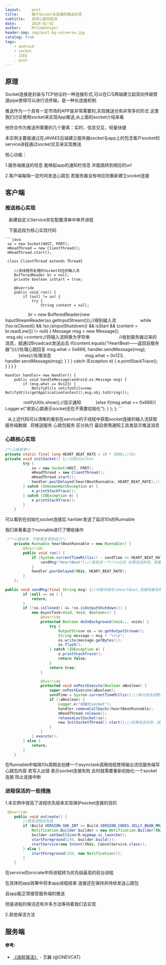 ```yaml
---
layout:     post
title:      基于Socket长连接的推送实现
subtitle:   支持心跳包检测
date:       2018-02-02
author:     MrCodeSniper
header-img: img/post-bg-universe.jpg
catalog: true
tags:
    - android
    - socket
    - J2EE
    - push
---
```

## 原理

Socket连接是封装与TCP协议的一种连接形式,可以在C/S两端建立起双向传输管道pipe使得可以进行流传输，是一种长连接机制

推送作为一个具有一定市场的APP是非常需要的,实现推送也有非常多的形式 这里我们讨论使用socket来实现App推送,从上面的socket介绍来看

他符合作为推送所需要的几个要素：实时，信息交互，轻量快捷

本实例主要是通过在JAVAEE后端建立服务器socket与app上的包含客户socket的service进程通过socket交互来实现推送

核心功能：

1.服务端推送的信息 能唤起app的通知栏信息 并能跳转到相应的url

2.客户端每隔一定时间发送心跳包 若服务器没有响应则重新建立socket连接

## 客户端

### 推送核心实现

    新建自定义Service并在配置清单中单开进程
    
    下面这段为核心实现代码
    
    ```java
     so = new Socket(HOST, PORT);
     mReadThread = new ClientThread();
     mReadThread.start();
     
     class ClientThread extends Thread{

        //该线程所处理的Socket对应的输入流
        BufferedReader br = null;
        private boolean isStart = true;

        @Override
        public void run() {
            if (null != so) {
                try {
                    String content = null;
                    br = new BufferedReader(new InputStreamReader(so.getInputStream()));//得到输入流
                    while (!so.isClosed() && !so.isInputShutdown()
                            && isStart && (content = br.readLine()) != null) {
                        Message msg = new Message();
                        msg.obj =content;//将输入流转换为字符串
                        //收到服务器过来的消息，就通过Broadcast发送出去
                        if(content.equals("HeartBeat——返回自服务器")){//处理心跳回复
                            msg.what = 0x666;
                            handler.sendMessage(msg);
                        }else{//处理消息
                            msg.what = 0x123;
                            handler.sendMessage(msg);
                        }
                    }
                } catch (Exception e) {
                    e.printStackTrace();
                }
            }
        }
    }
    
    Handler handler= new Handler() {
        public void handleMessage(android.os.Message msg) {
            if (msg.what == 0x123) {
                NotifyUtils notifyUtils=new NotifyUtils(getApplicationContext(),msg.obj.toString());
                notifyUtils.show();//显示通知
            }else if(msg.what == 0x666){
                Logger.e("收到心跳表示socket还在不需要初始化");
            }
        };
    };
    ```
    
   从上述代码可以清晰的看到在service的子线程中获取socket连接的输入流获取服务端数据
   将推送服务 心跳包服务 区分执行 最后使用通知工具类显示推送消息


### 心跳核心实现

```java
/**心跳频率*/
private static final long HEART_BEAT_RATE = 10 * 1000;//10s
private void initSocket() {//初始化Socket
        try {
            so = new Socket(HOST, PORT);
            mReadThread = new ClientThread();
            mReadThread.start();
            handler.postDelayed(heartBeatRunnable, HEART_BEAT_RATE);//初始化成功后，就准备发送心跳包
        } catch (UnknownHostException e) {
            e.printStackTrace();
        } catch (IOException e) {
            e.printStackTrace();
        }
    }
```
可以看到在初始化socket连接后 hanlder发送了延迟10s的Runnable

我们来看看这个runnable进行了哪些操作

```java
 /**心跳任务，不断重复调用自己*/
    private Runnable heartBeatRunnable = new Runnable() {
        @Override
        public void run() {
            if (System.currentTimeMillis() - sendTime >= HEART_BEAT_RATE) {
                sendMsg("HeartBeat");//就发送一个\r\n过去 如果发送失败，就重新初始化一个socket
            }
            handler.postDelayed(this, HEART_BEAT_RATE);
        }
    };
    
public void sendMsg(final String msg) {//向服务端写入HeartBeat,若服务器没有回复就是断开不成功
        if (null == so ) {
            return;
        }
        if (!so.isClosed() && !so.isOutputShutdown()) {
            new AsyncTask<Void, Void, Boolean>() {
                @Override
                protected Boolean doInBackground(Void... voids) {
                    try {
                        OutputStream os = so.getOutputStream();
                        String message = msg + "\r\n";
                        os.write(message.getBytes());
                        os.flush();
                    } catch (IOException e) {
                        e.printStackTrace();
                        return false;
                    }
                    return true;
                }

                @Override
                protected void onPostExecute(Boolean aBoolean) {
                    super.onPostExecute(aBoolean);
                    sendTime = System.currentTimeMillis();//每次发送成数据，就改一下最后成功发送的时间，节省心跳间隔时间
                    if (!aBoolean) {
                        Logger.e("初始化socket");
                        handler.removeCallbacks(heartBeatRunnable);
                        mReadThread.release();
                        releaseLastSocket(so);
                        new InitSocketThread().start();//如果发送失败，就重新初始化一个socket连接
                    }
                }
            }.execute();
        } else {
            return;
        }
    }    
```

在Runnable中每隔10s周期会创建一个asynctask调用线程使用输出流往服务端写心跳包内容
若写入出错 表示socket连接失败 此时就需要重新初始化一个socket连接 防止连接中断

### 进程保活的一些措施


1.本实例中提高了进程优先级来实现保护socket连接的目的

```java
 @Override
    public void onCreate() {
        //提高进程优先级
        if (Build.VERSION.SDK_INT >= Build.VERSION_CODES.JELLY_BEAN_MR2) {
            Notification.Builder builder = new Notification.Builder(this);
            builder.setSmallIcon(R.mipmap.ic_launcher);
            startForeground(250, builder.build());
            startService(new Intent(this, CancelService.class));
        } else {
            startForeground(250, new Notification());
        }
    }
```
在service的oncrate中将进程转为优先级最高的前台进程

在具体的app效果中将本app进程结束 连接还在保持并持续发送心跳包

且app能正常接受服务端的推送

但是进程的保活还有许多方法等待着我们去实现

2.其他保活方法


## 服务端



#### 参考:

- [《进程保活》](http://swifter.tips/log/) - 王巍 (@ONEVCAT)

